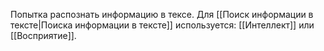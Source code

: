 Попытка распознать информацию в тексе. Для [[Поиск информации в тексте|Поиска информации в тексте]] используется: [[Интеллект]] или [[Восприятие]]. 